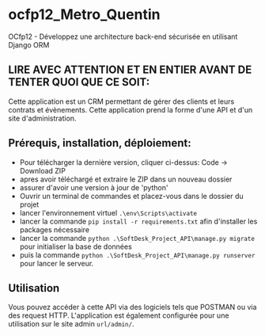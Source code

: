 # ocfp12_Metro_Quentin
OCfp12 - Développez une architecture back-end sécurisée en utilisant Django ORM

## LIRE AVEC ATTENTION ET EN ENTIER AVANT DE TENTER QUOI QUE CE SOIT:
Cette application est un CRM permettant de gérer des clients et leurs contrats et évènements. Cette application prend la forme d'une API et d'un site d'administration.

## Prérequis, installation, déploiement:
- Pour télécharger la dernière version, cliquer ci-dessus: Code -> Download ZIP
- apres avoir téléchargé et extraire le ZIP dans un nouveau dossier
- assurer d'avoir une version à jour de 'python'
- Ouvrir un terminal de commandes et placez-vous dans le dossier du projet
- lancer l'environnement virtuel `.\env\Scripts\activate`
- lancer la commande `pip install -r requirements.txt` afin d'installer les packages nécessaire
- lancer la commande `python .\SoftDesk_Project_API\manage.py migrate` pour initialiser la base de données
- puis la commande `python .\SoftDesk_Project_API\manage.py runserver` pour lancer le serveur.


## Utilisation
Vous pouvez accéder à cette API via des logiciels tels que POSTMAN ou via des request HTTP.
L'application est également configurée pour une utilisation sur le site admin `url/admin/`.